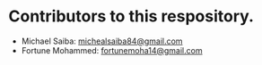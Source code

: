# Contributors to this respository.

* Michael Saiba: michealsaiba84@gmail.com
* Fortune Mohammed: fortunemoha14@gmail.com